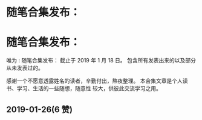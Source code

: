 # 随笔合集发布：

# 随笔合集发布：

唯为 : 随笔合集发布： 截止于 2019 年 1 月 18 日。 包含所有发表出来的以及部分从未发表过的。

感谢一个不愿意透露姓名的读者，辛勤付出，熬夜整理。 本合集文章是个人读书、学习、生活的一些随想，随意性 较大，供彼此交流学习之用。

## 2019-01-26(6 赞)